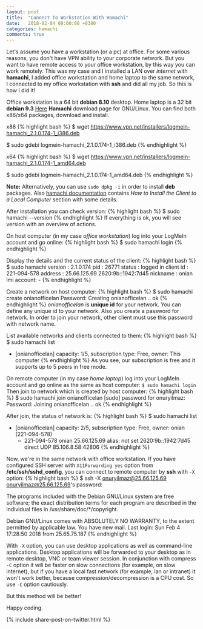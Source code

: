 ```yaml
---
layout: post
title:  "Connect To Workstation With Hamachi"
date:   2018-02-04 00:00:00 +0300
categories: hamachi
comments: true
---
```


Let's assume you have a workstation (or a pc) at office. For some various reasons, you don't have VPN ability to your corporate network. But you want to have remote access to your office workstation, by this way you can work remotely. This was my case and I installed a LAN over *internet* with **hamachi**, I added office workstation and home laptop to the same network, I connected to my office workstation with **ssh** and did all my job. So this is how I did it!

Office workstation is a 64 bit **debian 8.10** desktop. Home laptop is a 32 bit **debian 9.3** [Here][hamachi download page] **Hamachi** download page for GNU/Linux. You can find both x86/x64 packages, download and install.

x86
{% highlight bash %}
$ wget https://www.vpn.net/installers/logmein-hamachi_2.1.0.174-1_i386.deb

$ sudo gdebi logmein-hamachi_2.1.0.174-1_i386.deb
{% endhighlight %}

x64
{% highlight bash %}
$ wget https://www.vpn.net/installers/logmein-hamachi_2.1.0.174-1_amd64.deb

$ sudo gdebi logmein-hamachi_2.1.0.174-1_amd64.deb
{% endhighlight %}

**Note:** Alternatively, you can use `sudo dpkg -i` in order to install **deb** packages. Also [hamachi documentation][logmein hamachi user guide] contains *How to Install the Client to a Local Computer* section with some details.

After installation you can check version:
{% highlight bash %}
$ sudo hamachi --version
{% endhighlight %}
If everything is ok, you will see version with an overview of actions.

On host computer (in my case *office workstation*) log into your LogMeIn account and go online:
{% highlight bash %}
$ sudo hamachi login
{% endhighlight %}

Display the details and the current status of the client:
{% highlight bash %}
$ sudo hamachi
  version    : 2.1.0.174
  pid        : 26771
  status     : logged in
  client id  : 221-094-578
  address    : 25.66.125.69    2620:9b::1942:7d45
  nickname   : onian
  lmi account: -
{% endhighlight %}

Create a network on host computer:
{% highlight bash %}
$ sudo hamachi create onianofficelan
Password: 
Creating onianofficelan .. ok
{% endhighlight %}
*onianofficelan* is **unique id** for your network. You can define any unique id to your network. Also you create a password for network. In order to join your network, other client must use this password with network name.

List available networks and clients connected to them:
{% highlight bash %}
$ sudo hamachi list
 * [onianofficelan]  capacity: 1/5, subscription type: Free, owner: This computer
{% endhighlight %}
As you see, our subscription is free and it supports up to 5 peers in free mode.

On remote computer (in my case *home laptop*) log into your LogMeIn account and go online as the same as host computer: `$ sudo hamachi login` Then join to network which is created by host computer:
{% highlight bash %}
$ sudo hamachi join onianofficelan
[sudo] password for onuryilmaz: 
Password: 
Joining onianofficelan .. ok
{% endhighlight %}

After join, the status of network is:
{% highlight bash %}
$ sudo hamachi list
 * [onianofficelan]  capacity: 2/5, subscription type: Free, owner: onian (221-094-578)
     * 221-094-578   onian                      25.66.125.69      alias: not set           2620:9b::1942:7d45                          direct      UDP  85.106.8.58:42806
{% endhighlight %}

Now, we're in the same network with office workstation. If you have configured SSH server with `X11Forwarding yes` option from **/etc/ssh/sshd_config**, you can connect to remote computer by **ssh** with `-X` option:
{% highlight bash %}
$ ssh -X onuryilmaz@25.66.125.69
onuryilmaz@25.66.125.69's password: 

The programs included with the Debian GNU/Linux system are free software;
the exact distribution terms for each program are described in the
individual files in /usr/share/doc/*/copyright.

Debian GNU/Linux comes with ABSOLUTELY NO WARRANTY, to the extent
permitted by applicable law.
You have new mail.
Last login: Sun Feb  4 17:28:50 2018 from 25.65.75.187
{% endhighlight %}

With `-X` option, you can use desktop applications as well as command-line applications. Desktop applications will be forwarded to your desktop as in remote desktop, VNC or team viewer session. In conjunction with compress `-C` option it will be faster on slow connections (for example, on slow internet), but if you have a local fast network (for example, lan or intranet) it won't work better, because compression/decompression is a CPU cost. So use `-C` option cautiously.

But this method will be better!

[hamachi download page]: https://www.vpn.net/linux
[logmein hamachi user guide]: https://secure.logmein.com/welcome/documentation/EN/pdf/Hamachi/LogMeIn_Hamachi_UserGuide.pdf

Happy coding.

{% include share-post-on-twitter.html %}